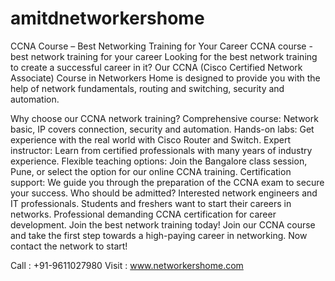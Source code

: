 # amitdnetworkershome
CCNA Course – Best Networking Training for Your Career
CCNA course - best network training for your career
Looking for the best network training to create a successful career in it? Our CCNA (Cisco Certified Network Associate) Course in Networkers Home is designed to provide you with the help of network fundamentals, routing and switching, security and automation.

Why choose our CCNA network training?
Comprehensive course: Network basic, IP covers connection, security and automation.
Hands-on labs: Get experience with the real world with Cisco Router and Switch.
Expert instructor: Learn from certified professionals with many years of industry experience.
Flexible teaching options: Join the Bangalore class session, Pune, or select the option for our online CCNA training.
Certification support: We guide you through the preparation of the CCNA exam to secure your success.
Who should be admitted?
Interested network engineers and IT professionals.
Students and freshers want to start their careers in networks.
Professional demanding CCNA certification for career development.
Join the best network training today!
Join our CCNA course and take the first step towards a high-paying career in networking. Now contact the network to start!

Call : +91-9611027980 
Visit : www.networkershome.com
